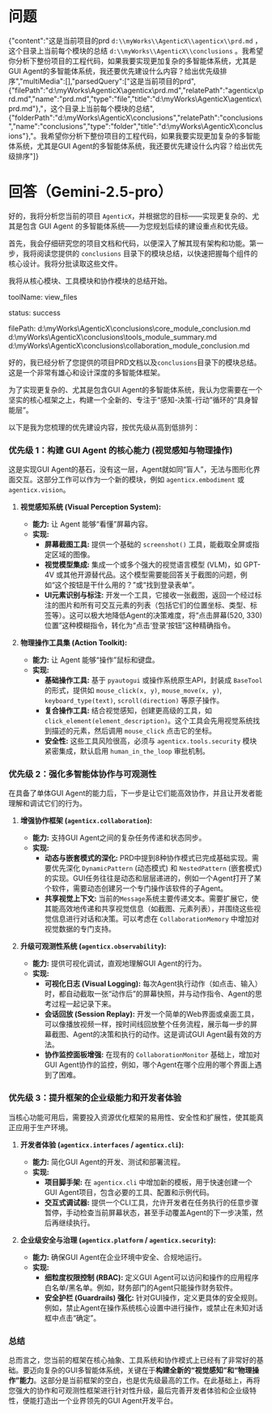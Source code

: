 # 问题
{"content":"这是当前项目的prd `d:\\myWorks\\AgenticX\\agenticx\\prd.md` ，这个目录上当前每个模块的总结 `d:\\myWorks\\AgenticX\\conclusions` 。我希望你分析下整份项目的工程代码，如果我要实现更加复杂的多智能体系统，尤其是GUI Agent的多智能体系统，我还要优先建设什么内容？给出优先级排序","multiMedia":[],"parsedQuery":["这是当前项目的prd",{"filePath":"d:\\myWorks\\AgenticX\\agenticx\\prd.md","relatePath":"agenticx\\prd.md","name":"prd.md","type":"file","title":"d:\\myWorks\\AgenticX\\agenticx\\prd.md"},"，这个目录上当前每个模块的总结",{"folderPath":"d:\\myWorks\\AgenticX\\conclusions","relatePath":"conclusions","name":"conclusions","type":"folder","title":"d:\\myWorks\\AgenticX\\conclusions"},"。我希望你分析下整份项目的工程代码，如果我要实现更加复杂的多智能体系统，尤其是GUI Agent的多智能体系统，我还要优先建设什么内容？给出优先级排序"]}

# 回答（Gemini-2.5-pro）
好的，我将分析您当前的项目 `AgenticX`，并根据您的目标——实现更复杂的、尤其是包含 GUI Agent 的多智能体系统——为您规划后续的建设重点和优先级。

首先，我会仔细研究您的项目文档和代码，以便深入了解其现有架构和功能。第一步，我将阅读您提供的 `conclusions` 目录下的模块总结，以快速把握每个组件的核心设计。我将分批读取这些文件。

我将从核心模块、工具模块和协作模块的总结开始。
        
            
toolName: view_files
            
status: success
          
            
filePath: d:\myWorks\AgenticX\conclusions\core_module_conclusion.md
d:\myWorks\AgenticX\conclusions\tools_module_summary.md
d:\myWorks\AgenticX\conclusions\collaboration_module_conclusion.md
          
好的，我已经分析了您提供的项目PRD文档以及`conclusions`目录下的模块总结。这是一个非常有雄心和设计深度的多智能体框架。

为了实现更复杂的、尤其是包含GUI Agent的多智能体系统，我认为您需要在一个坚实的核心框架之上，构建一个全新的、专注于“感知-决策-行动”循环的“具身智能层”。

以下是我为您梳理的优先建设内容，按优先级从高到低排列：

### **优先级 1：构建 GUI Agent 的核心能力 (视觉感知与物理操作)**

这是实现GUI Agent的基石，没有这一层，Agent就如同“盲人”，无法与图形化界面交互。这部分工作可以作为一个新的模块，例如 `agenticx.embodiment` 或 `agenticx.vision`。

1.  **视觉感知系统 (Visual Perception System):**
    *   **能力:** 让 Agent 能够“看懂”屏幕内容。
    *   **实现:**
        *   **屏幕截图工具:** 提供一个基础的 `screenshot()` 工具，能截取全屏或指定区域的图像。
        *   **视觉模型集成:** 集成一个或多个强大的视觉语言模型 (VLM)，如 GPT-4V 或其他开源替代品。这个模型需要能回答关于截图的问题，例如“这个按钮是干什么用的？”或“找到登录表单”。
        *   **UI元素识别与标注:** 开发一个工具，它接收一张截图，返回一个经过标注的图片和所有可交互元素的列表（包括它们的位置坐标、类型、标签等）。这可以极大地降低Agent的决策难度，将“点击屏幕(520, 330)位置”这种模糊指令，转化为“点击‘登录’按钮”这种精确指令。

2.  **物理操作工具集 (Action Toolkit):**
    *   **能力:** 让 Agent 能够“操作”鼠标和键盘。
    *   **实现:**
        *   **基础操作工具:** 基于 `pyautogui` 或操作系统原生API，封装成 `BaseTool` 的形式，提供如 `mouse_click(x, y)`, `mouse_move(x, y)`, `keyboard_type(text)`, `scroll(direction)` 等原子操作。
        *   **复合操作工具:** 结合视觉感知，创建更高级的工具，如 `click_element(element_description)`。这个工具会先用视觉系统找到描述的元素，然后调用 `mouse_click` 点击它的坐标。
        *   **安全性:** 这些工具风险很高，必须与 `agenticx.tools.security` 模块紧密集成，默认启用 `human_in_the_loop` 审批机制。

### **优先级 2：强化多智能体协作与可观测性**

在具备了单体GUI Agent的能力后，下一步是让它们能高效协作，并且让开发者能理解和调试它们的行为。

1.  **增强协作框架 (`agenticx.collaboration`):**
    *   **能力:** 支持GUI Agent之间的复杂任务传递和状态同步。
    *   **实现:**
        *   **动态与嵌套模式的深化:** PRD中提到8种协作模式已完成基础实现。需要优先深化 `DynamicPattern` (动态模式) 和 `NestedPattern` (嵌套模式) 的实现。GUI任务往往是动态和层层递进的，例如一个Agent打开了某个软件，需要动态创建另一个专门操作该软件的子Agent。
        *   **共享视觉上下文:** 当前的`Message`系统主要传递文本。需要扩展它，使其能高效地传递和共享视觉信息（如截图、元素列表），并围绕这些视觉信息进行对话和决策。可以考虑在 `CollaborationMemory` 中增加对视觉数据的专门支持。

2.  **升级可观测性系统 (`agenticx.observability`):**
    *   **能力:** 提供可视化调试，直观地理解GUI Agent的行为。
    *   **实现:**
        *   **可视化日志 (Visual Logging):** 每次Agent执行动作（如点击、输入）时，都自动截取一张“动作后”的屏幕快照，并与动作指令、Agent的思考过程一起记录下来。
        *   **会话回放 (Session Replay):** 开发一个简单的Web界面或桌面工具，可以像播放视频一样，按时间线回放整个任务流程，展示每一步的屏幕截图、Agent的决策和执行的动作。这是调试GUI Agent最有效的方法。
        *   **协作监控面板增强:** 在现有的 `CollaborationMonitor` 基础上，增加对GUI Agent协作的监控，例如，哪个Agent在哪个应用的哪个界面上遇到了困难。

### **优先级 3：提升框架的企业级能力和开发者体验**

当核心功能可用后，需要投入资源优化框架的易用性、安全性和扩展性，使其能真正应用于生产环境。

1.  **开发者体验 (`agenticx.interfaces` / `agenticx.cli`):**
    *   **能力:** 简化GUI Agent的开发、测试和部署流程。
    *   **实现:**
        *   **项目脚手架:** 在 `agenticx.cli` 中增加新的模板，用于快速创建一个GUI Agent项目，包含必要的工具、配置和示例代码。
        *   **交互式调试器:** 提供一个CLI工具，允许开发者在任务执行的任意步骤暂停，手动检查当前屏幕状态，甚至手动覆盖Agent的下一步决策，然后再继续执行。

2.  **企业级安全与治理 (`agenticx.platform` / `agenticx.security`):**
    *   **能力:** 确保GUI Agent在企业环境中安全、合规地运行。
    *   **实现:**
        *   **细粒度权限控制 (RBAC):** 定义GUI Agent可以访问和操作的应用程序白名单/黑名单。例如，财务部门的Agent只能操作财务软件。
        *   **安全护栏 (Guardrails) 强化:** 针对GUI操作，定义更具体的安全规则。例如，禁止Agent在操作系统核心设置中进行操作，或禁止在未知对话框中点击“确定”。

### **总结**

总而言之，您当前的框架在核心抽象、工具系统和协作模式上已经有了非常好的基础。要迈向复杂的GUI多智能体系统，关键在于**构建全新的“视觉感知”和“物理操作”能力**。这部分是当前框架的空白，也是优先级最高的工作。在此基础上，再将您强大的协作和可观测性框架进行针对性升级，最后完善开发者体验和企业级特性，便能打造出一个业界领先的GUI Agent开发平台。
        